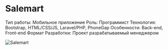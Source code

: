 # Salemart

Тип работы: Мобильное приложение
Роль: Программист
Технология: Bootstrap, HTML/CSS/JS, Laravel/PHP, PhoneGap
Особенности: Back-end, Front-end
Формат Разработки: Проект разрабатываемый менеджером

![Salemart](../../src/assets/6_1.png)